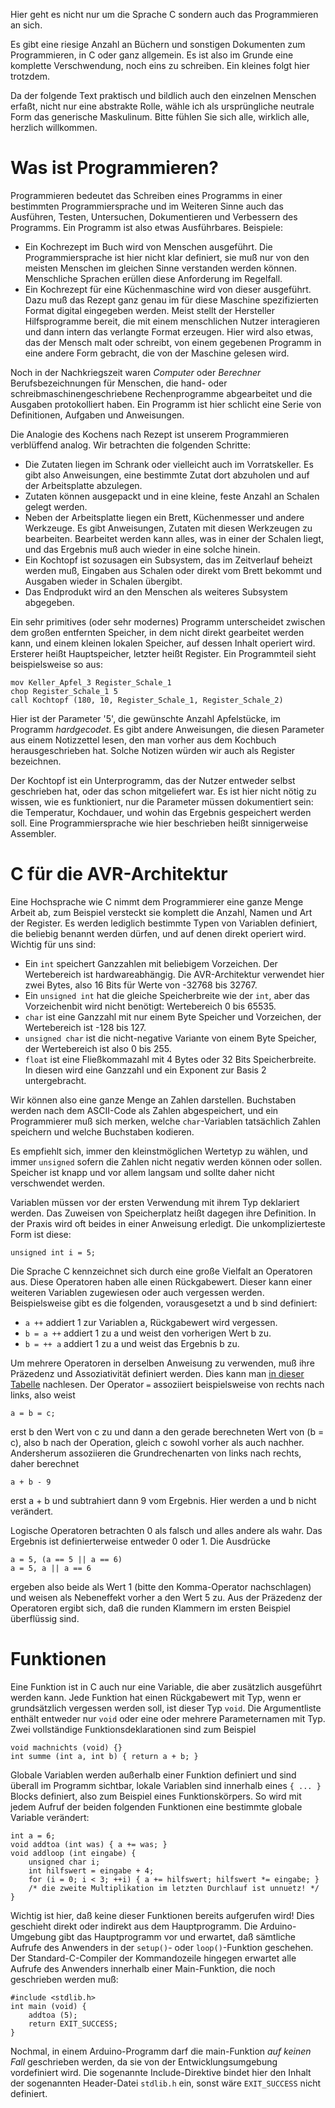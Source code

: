 Hier geht es nicht nur um die Sprache C sondern auch das Programmieren an sich.

Es gibt eine riesige Anzahl an Büchern und sonstigen Dokumenten zum
Programmieren, in C oder ganz allgemein.  Es ist also im Grunde eine komplette
Verschwendung, noch eins zu schreiben.  Ein kleines folgt hier trotzdem.

Da der folgende Text praktisch und bildlich auch den einzelnen Menschen erfaßt,
nicht nur eine abstrakte Rolle, wähle ich als ursprüngliche neutrale Form das
generische Maskulinum.  Bitte fühlen Sie sich alle, wirklich alle, herzlich
willkommen.

# Was ist Programmieren?

Programmieren bedeutet das Schreiben eines Programms in einer bestimmten
Programmiersprache und im Weiteren Sinne auch das Ausführen, Testen,
Untersuchen, Dokumentieren und Verbessern des Programms.
Ein Programm ist also etwas Ausführbares.  Beispiele:

 - Ein Kochrezept im Buch wird von Menschen ausgeführt.
   Die Programmiersprache ist hier nicht klar definiert, sie muß nur von den
   meisten Menschen im gleichen Sinne verstanden werden können.
   Menschliche Sprachen erüllen diese Anforderung im Regelfall.
 - Ein Kochrezept für eine Küchenmaschine wird von dieser ausgeführt.
   Dazu muß das Rezept ganz genau im für diese Maschine spezifizierten Format
   digital eingegeben werden.
   Meist stellt der Hersteller Hilfsprogramme bereit, die mit einem
   menschlichen Nutzer interagieren und dann intern das verlangte Format erzeugen.
   Hier wird also etwas, das der Mensch malt oder schreibt, von einem gegebenen
   Programm in eine andere Form gebracht, die von der Maschine gelesen wird.

Noch in der Nachkriegszeit waren *Computer* oder *Berechner*
Berufsbezeichnungen für Menschen, die hand- oder schreibmaschinengeschriebene
Rechenprogramme abgearbeitet und die Ausgaben protokolliert haben.  Ein
Programm ist hier schlicht eine Serie von Definitionen, Aufgaben und
Anweisungen.

Die Analogie des Kochens nach Rezept ist unserem Programmieren verblüffend
analog.  Wir betrachten die folgenden Schritte:

 - Die Zutaten liegen im Schrank oder vielleicht auch im Vorratskeller.
   Es gibt also Anweisungen, eine bestimmte Zutat dort abzuholen und auf der
   Arbeitsplatte abzulegen.
 - Zutaten können ausgepackt und in eine kleine, feste Anzahl an Schalen gelegt
   werden.
 - Neben der Arbeitsplatte liegen ein Brett, Küchenmesser und andere Werkzeuge.
   Es gibt Anweisungen, Zutaten mit diesen Werkzeugen zu bearbeiten.
   Bearbeitet werden kann alles, was in einer der Schalen liegt, und das
   Ergebnis muß auch wieder in eine solche hinein.
 - Ein Kochtopf ist sozusagen ein Subsystem, das im Zeitverlauf beheizt werden
   muß, Eingaben aus Schalen oder direkt vom Brett bekommt und Ausgaben wieder
   in Schalen übergibt.
 - Das Endprodukt wird an den Menschen als weiteres Subsystem abgegeben.

Ein sehr primitives (oder sehr modernes) Programm unterscheidet zwischen dem
großen entfernten Speicher, in dem nicht direkt gearbeitet werden kann, und
einem kleinen lokalen Speicher, auf dessen Inhalt operiert wird.  Ersterer
heißt Hauptspeicher, letzter heißt Register.  Ein Programmteil sieht
beispielsweise so aus:

    mov Keller_Apfel_3 Register_Schale_1
    chop Register_Schale_1 5
    call Kochtopf (180, 10, Register_Schale_1, Register_Schale_2)

Hier ist der Parameter '5', die gewünschte Anzahl Apfelstücke, im Programm
*hardgecodet*.  Es gibt andere Anweisungen, die diesen Parameter aus einem
Notizzettel lesen, den man vorher aus dem Kochbuch herausgeschrieben hat.
Solche Notizen würden wir auch als Register bezeichnen.

Der Kochtopf ist ein Unterprogramm, das der Nutzer entweder selbst geschrieben
hat, oder das schon mitgeliefert war.  Es ist hier nicht nötig zu wissen, wie
es funktioniert, nur die Parameter müssen dokumentiert sein: die Temperatur,
Kochdauer, und wohin das Ergebnis gespeichert werden soll.  Eine
Programmiersprache wie hier beschrieben heißt sinnigerweise Assembler.

# C für die AVR-Architektur

Eine Hochsprache wie C nimmt dem Programmierer eine ganze Menge Arbeit ab, zum
Beispiel versteckt sie komplett die Anzahl, Namen und Art der Register.  Es
werden lediglich bestimmte Typen von Variablen definiert, die beliebig benannt
werden dürfen, und auf denen direkt operiert wird.  Wichtig für uns sind:

 - Ein `int` speichert Ganzzahlen mit beliebigem Vorzeichen.
   Der Wertebereich ist hardwareabhängig.
   Die AVR-Architektur verwendet hier zwei Bytes, also 16 Bits für Werte von
   -32768 bis 32767.
 - Ein `unsigned int` hat die gleiche Speicherbreite wie der `int`, aber das
   Vorzeichenbit wird nicht benötigt:  Wertebereich 0 bis 65535.
 - `char` ist eine Ganzzahl mit nur einem Byte Speicher und Vorzeichen, der
   Wertebereich ist -128 bis 127.
 - `unsigned char` ist die nicht-negative Variante von einem Byte Speicher,
   der Wertebereich ist also 0 bis 255.
 - `float` ist eine Fließkommazahl mit 4 Bytes oder 32 Bits Speicherbreite.
   In diesen wird eine Ganzzahl und ein Exponent zur Basis 2 untergebracht.

Wir können also eine ganze Menge an Zahlen darstellen.  Buchstaben werden nach
dem ASCII-Code als Zahlen abgespeichert, und ein Programmierer muß sich merken,
welche `char`-Variablen tatsächlich Zahlen speichern und welche Buchstaben
kodieren.

Es empfiehlt sich, immer den kleinstmöglichen Wertetyp zu wählen, und immer
`unsigned` sofern die Zahlen nicht negativ werden können oder sollen.
Speicher ist knapp und vor allem langsam und sollte daher nicht verschwendet
werden.

Variablen müssen vor der ersten Verwendung mit ihrem Typ deklariert werden.
Das Zuweisen von Speicherplatz heißt dagegen ihre Definition.
In der Praxis wird oft beides in einer Anweisung erledigt.
Die unkomplizierteste Form ist diese:

    unsigned int i = 5;

Die Sprache C kennzeichnet sich durch eine große Vielfalt an Operatoren aus.
Diese Operatoren haben alle einen Rückgabewert.
Dieser kann einer weiteren Variablen zugewiesen oder auch vergessen werden.
Beispielsweise gibt es die folgenden, vorausgesetzt a und b sind definiert:

 - `a ++` addiert 1 zur Variablen a, Rückgabewert wird vergessen.
 - `b = a ++` addiert 1 zu a und weist den vorherigen Wert b zu.
 - `b = ++ a` addiert 1 zu a und weist das Ergebnis b zu.

Um mehrere Operatoren in derselben Anweisung zu verwenden, muß ihre Präzedenz
und Assoziativität definiert werden.  Dies kann man
[in dieser Tabelle](https://www.eecs.northwestern.edu/~wkliao/op-prec.htm)
nachlesen.  Der Operator `=` assoziiert beispielsweise von rechts nach links,
also weist

    a = b = c;

erst b den Wert von c zu und dann a den gerade berechneten Wert von (b = c),
also b nach der Operation, gleich c sowohl vorher als auch nachher.
Andersherum assoziieren die Grundrechenarten von links nach rechts, daher
berechnet

    a + b - 9

erst a + b und subtrahiert dann 9 vom Ergebnis.  Hier werden a und b nicht
verändert.

Logische Operatoren betrachten 0 als falsch und alles andere als wahr.
Das Ergebnis ist definierterweise entweder 0 oder 1.  Die Ausdrücke

    a = 5, (a == 5 || a == 6)
    a = 5, a || a == 6

ergeben also beide als Wert 1 (bitte den Komma-Operator nachschlagen) und
weisen als Nebeneffekt vorher a den Wert 5 zu.
Aus der Präzedenz der Operatoren ergibt sich, daß die runden Klammern im ersten
Beispiel überflüssig sind.

# Funktionen

Eine Funktion ist in C auch nur eine Variable, die aber zusätzlich ausgeführt
werden kann.  Jede Funktion hat einen Rückgabewert mit Typ, wenn er
grundsätzlich vergessen werden soll, ist dieser Typ `void`.  Die Argumentliste
enthält entweder nur `void` oder eine oder mehrere Parameternamen mit Typ.
Zwei vollständige Funktionsdeklarationen sind zum Beispiel

    void machnichts (void) {}
    int summe (int a, int b) { return a + b; }

Globale Variablen werden außerhalb einer Funktion definiert und sind überall im
Programm sichtbar, lokale Variablen sind innerhalb eines `{ ... }` Blocks
definiert, also zum Beispiel eines Funktionskörpers.
So wird mit jedem Aufruf der beiden folgenden Funktionen eine bestimmte globale
Variable verändert:

    int a = 6;
    void addtoa (int was) { a += was; }
    void addloop (int eingabe) {
        unsigned char i;
        int hilfswert = eingabe + 4;
        for (i = 0; i < 3; ++i) { a += hilfswert; hilfswert *= eingabe; }
        /* die zweite Multiplikation im letzten Durchlauf ist unnuetz! */
    }

Wichtig ist hier, daß keine dieser Funktionen bereits aufgerufen wird!
Dies geschieht direkt oder indirekt aus dem Hauptprogramm.
Die Arduino-Umgebung gibt das Hauptprogramm vor und erwartet, daß sämtliche
Aufrufe des Anwenders in der `setup()`- oder `loop()`-Funktion geschehen.
Der Standard-C-Compiler der Kommandozeile hingegen erwartet alle Aufrufe des
Anwenders innerhalb einer Main-Funktion, die noch geschrieben werden muß:

    #include <stdlib.h>
    int main (void) {
        addtoa (5);
        return EXIT_SUCCESS;
    }

Nochmal, in einem Arduino-Programm darf die main-Funktion *auf keinen Fall*
geschrieben werden, da sie von der Entwicklungsumgebung vordefiniert wird.
Die sogenannte Include-Direktive bindet hier den Inhalt der sogenannten
Header-Datei `stdlib.h` ein, sonst wäre `EXIT_SUCCESS` nicht definiert.
